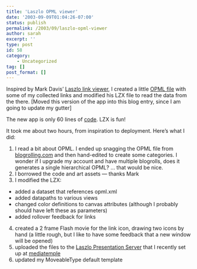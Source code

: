 ```yaml
---
title: 'Laszlo OPML viewer'
date: '2003-09-09T01:04:26-07:00'
status: publish
permalink: /2003/09/laszlo-opml-viewer
author: sarah
excerpt: ''
type: post
id: 58
category:
    - Uncategorized
tag: []
post_format: []
---
```

Inspired by Mark Davis’ [Laszlo link viewer](http://drdreff.blogspot.com/2003_09_07_drdreff_archive.html#106305830618139273), I created a little [OPML file](http://host2.ultrasaurus.com:8080/lps/my-apps/opml/opml.xml) with some of my collected links and modified his LZX file to read the data from the there. \[Moved this version of the app into this blog entry, since I am going to update my gutter\]

The new app is only 60 lines of [code](http://host2.ultrasaurus.com:8080/lps/my-apps/opml/opmlviewer.lzx?lzt=source). LZX is fun!

  
It took me about two hours, from inspiration to deployment. Here’s what I did:

1. I read a bit about OPML. I ended up snagging the OPML file from [blogrolling.com](http://www.blogrolling.com/) and then hand-edited to create some categories. I wonder if I upgrade my account and have multiple blogrolls, does it generates a single hierarchical OPML? … that would be nice.
2. I borrowed the code and art assets — thanks Mark
3. I modified the LZX: 
  - added a dataset that references opml.xml
  - added datapaths to various views
  - changed color definitions to canvas attributes (although I probably should have left these as parameters)
  - added rollover feedback for links
4. created a 2 frame Flash movie for the link icon, drawing two icons by hand (a little rough, but I like to have some feedback that a new window will be opened)
5. uploaded the files to the [Laszlo Presentation Server](http://www.laszlosystems.com) that I recently set up at [mediatemple](http://www.mediatemple.net)
6. updated my MoveableType default template